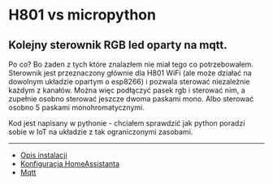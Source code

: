 # H801 vs micropython
## Kolejny sterownik RGB led oparty na mqtt.

Po co? Bo żaden z tych które znalazłem nie miał tego co potrzebowałem. Sterownik jest przeznaczony głównie dla H801 WiFi (ale może działać na dowolnym układzie opartym o esp8266) i pozwala sterować niezależnie każdym z kanałów. Można więc podłączyć pasek rgb i sterować nim, a zupełnie osobno sterować jeszcze dwoma paskami mono. Albo sterować osobno 5 paskami monohromatycznymi.

Kod jest napisany w pythonie - chciałem sprawdzić jak python poradzi sobie w IoT na układzie z tak ograniczonymi zasobami.

-------------------
* [Opis instalacji](install_pl.md)
* [Konfiguracja HomeAssistanta](hass_pl.md)
* [Mqtt](mqtt_pl.md)
